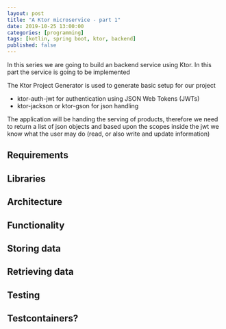 ```yaml
---
layout: post
title: "A Ktor microservice - part 1"
date: 2019-10-25 13:00:00
categories: [programming]
tags: [kotlin, spring boot, ktor, backend]
published: false
---
```


In this series we are going to build an backend service using Ktor. In this part the service is going to be implemented


The Ktor Project Generator is used to generate basic setup for our project 

 * ktor-auth-jwt for authentication using JSON Web Tokens (JWTs) 
 * ktor-jackson or ktor-gson for json handling

The application will be handing the serving of products, therefore we need to return a list of json objects and based upon the scopes inside the jwt we know what the user may do (read, or also write and update information)

## Requirements


## Libraries

## Architecture

## Functionality

## Storing data

## Retrieving data 

## Testing

## Testcontainers?

## 

